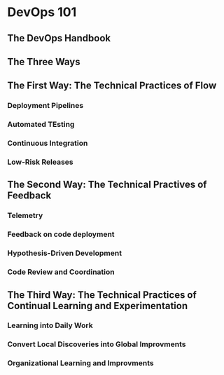 # DevOps 101

## The DevOps Handbook

## The Three Ways

## The First Way: The Technical Practices of Flow

### Deployment Pipelines

### Automated TEsting

### Continuous Integration

### Low-Risk Releases

## The Second Way: The Technical Practives of Feedback

### Telemetry

### Feedback on code deployment

### Hypothesis-Driven Development

### Code Review and Coordination

## The Third Way: The Technical Practices of Continual Learning and Experimentation

### Learning into Daily Work

### Convert Local Discoveries into Global Improvments

### Organizational Learning and Improvments
